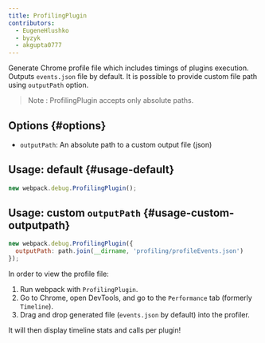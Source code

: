 ```yaml
---
title: ProfilingPlugin
contributors:
  - EugeneHlushko
  - byzyk
  - akgupta0777
---
```


Generate Chrome profile file which includes timings of plugins execution. Outputs `events.json` file by default. It is possible to provide custom file path using `outputPath` option.

> Note : ProfilingPlugin accepts only absolute paths.

## Options {#options}

- `outputPath`: An absolute path to a custom output file (json)

## Usage: default {#usage-default}

``` js
new webpack.debug.ProfilingPlugin();
```

## Usage: custom `outputPath` {#usage-custom-outputpath}

``` js
new webpack.debug.ProfilingPlugin({
  outputPath: path.join(__dirname, 'profiling/profileEvents.json')
});
```

In order to view the profile file:

1. Run webpack with `ProfilingPlugin`.
2. Go to Chrome, open DevTools, and go to the `Performance` tab (formerly `Timeline`).
3. Drag and drop generated file (`events.json` by default) into the profiler.

It will then display timeline stats and calls per plugin!
